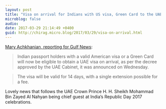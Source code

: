```yaml
---
layout: post
title: "Visa on arrival for Indians with US visa, Green Card to the UAE"
microblog: false
audio: 
date: 2017-03-29 21:14:49 +0400
guid: http://chirag.micro.blog/2017/03/29/visa-on-arrival.html
---
```

<p><a href="http://gulfnews.com/news/uae/tourism/uae-visa-on-arrival-for-indians-with-us-visa-green-card-1.2002287" target="_blank">Mary Achkhanian, reporting for Gulf News</a>:</p>
<blockquote>Indian passport holders with a valid American visa or a Green Card will now be eligible to obtain a UAE visa on arrival, as per the decree approved by the UAE Cabinet, it was announced on Wednesday.</blockquote>
<blockquote>The visa will be valid for 14 days, with a single extension possible for a fee.</blockquote>
<p>Lovely news that follows the UAE Crown Prince H. H. Sheikh Mohammad Bin Zayed Al Nahyan being chief guest at India’s Republic Day 2017 celebrations.</p>
